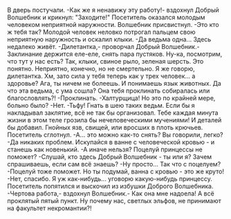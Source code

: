   В дверь постучали.
-Как же я ненавижу эту работу!- вздохнул Добрый Волшебник и крикнул: "Заходите!"
Посетитель оказался молодым человеком неприятной наружности. Волшебник присвистнул.
-Это кто ж тебя так?
Молодой человек неловко потрогал пальцем свою неприятную наружность и оскалил клыки.
-Да ведьма одна... Здесь недалеко живёт.
-Дилетантка,- проворчал Добрый Волшебник.- Заклинание держится еле-еле, снять пара пустяков. Ну-ка, посмотрим, что тут у нас есть? Так, клыки, свиное рыло, зеленая шерсть. Это понятно. Неприятно, конечно, но не смертельно. Я же говорю, дилетантка. Хм, зато сила у тебя теперь как у трех человек... а здоровье? Ага, ты ничем не болеешь. И понимаешь язык животных. Да что эта ведьма, с ума сошла? Она тебя проклинать собиралась или благословлять?!
-Проклинать.
-Халтурщица! Но это по крайней мере, больно было?
-Нет.
-Тьфу! Гнать в шею таких ведьм. Если бы я накладывал заклятие, всё не так бы организовал. Тебе каждая минута жизни в этом теле грозила бы нечеловеческими мучениями! И деталей бы добавил. Гнойных язв, свищей, или вросших в плоть крючьев.
Посетитель сглотнул.
-А... это можно как-то снять? Вы говорили, легко?
-Да никаких проблем. Искупайся в ванне с человеческой кровью - и станешь как новенький.
-А иначе нельзя? Поцелуй принцессы не поможет?
-Слушай, кто здесь Добрый Волшебник - ты или я? Зачем спрашиваешь, если сам всё знаешь?
-Ну просто... Так что с поцелуем?
-Поцелуй тоже поможет. Но ты подумай, ванна с кровью - это же круто!
-Нет, спасибо. Я уж как-нибудь... уговорю какую-нибудь принцессу.
Посетитель попятился и выскочил из избушки Доброго Волшебника.
-Чертова работа,- вздохнул Волшебник.- Как она мне надоела! А всё проклятый пятый пункт. Ну почему нас, светлых эльфов, не принимают на факультет некромантии?!    